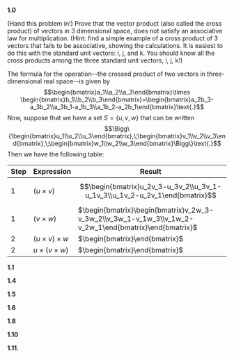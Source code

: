 **1.0**

(Hand this problem in!) Prove that the vector product (also called the cross product) of vectors in 3 dimensional space, does not satisfy an associative law for multiplication. (Hint: find a simple example of a cross product of 3 vectors that fails to be associative, showing the calculations. It is easiest to do this with the standard unit vectors: i, j, and k. You should know all the cross products among the three standard unit vectors, i, j, k!)

The formula for the operation--the crossed product of two vectors in three-dimensional real space--is given by 
$$\begin{bmatrix}a_1\\a_2\\a_3\end{bmatrix}\times \begin{bmatrix}b_1\\b_2\\b_3\end{bmatrix}=\begin{bmatrix}a_2b_3-a_3b_2\\a_3b_1-a_1b_3\\a_1b_2-a_2b_1\end{bmatrix}\text{.}$$
Now, suppose that we have a set $S=\{u,v,w\}$ that can be written
$$\Bigg\{\begin{bmatrix}u_1\\u_2\\u_3\end{bmatrix},\;\begin{bmatrix}v_1\\v_2\\v_3\end{bmatrix},\;\begin{bmatrix}w_1\\w_2\\w_3\end{bmatrix}\Bigg\}\text{.}$$
Then we have the following table:

| Step | Expression            | Result                                                                                                |
| ---- | --------------------- | ----------------------------------------------------------------------------------------------------- |
| 1    | $(u\times v)$         | $$\begin{bmatrix}u_2v_3-u_3v_2\\u_3v_1-u_1v_3\\u_1v_2-u_2v_1\end{bmatrix}$$                           |
| 1    | $(v\times w)$         | $\begin{bmatrix}\begin{bmatrix}v_2w_3-v_3w_2\\v_3w_1-v_1w_3\\v_1w_2-v_2w_1\end{bmatrix}\end{bmatrix}$ |
| 2    | $(u\times v)\times w$ | $\begin{bmatrix}\end{bmatrix}$                                                                        |
| 2    | $u\times(v\times w)$  | $\begin{bmatrix}\end{bmatrix}$                                                                        |

**1.1**



**1.4**



**1.5**



**1.6**



**1.8**



**1.10**



**1.11.**

